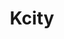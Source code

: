 ---
pid: fs339
title: Kcity
location_transcription: olaciry
coordinates: "[-75.150304521654, 39.955740811937]"
zipcode: 
gen_neighborhood: 
neighborhood: 
outside_phl: 
age: '6'
age_range: 6-13
instagram: 
image_file_name: fs_339.jpg
proposal_transcription: 
topic: Unknown
topic_summary: '0'
type: Other No Form
keywords_other: 
credit: lyrik Jalhsih
image_labels: 
twitter: 
facebook: 
permalink: "/monuments/fs339/"
layout: item-page
---